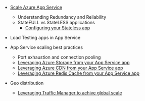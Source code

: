* [Scale Azure App Service](../articles/app-service-web/web-sites-scale.md)

  * Understanding Redundancy and Reliability
  * StateFULL vs StateLESS applications
    * [Configuring your Stateless app](https://azure.microsoft.com/blog/disabling-arrs-instance-affinity-in-windows-azure-web-sites/)
* Load Testing apps in App Service   
* App Service scaling best practices

  * Port exhaustion and connection pooling
  * [Leveraging Azure Storage from your App Service app](../articles/storage/blobs/storage-dotnet-how-to-use-blobs.md)
  * [Leveraging Azure CDN from your App Service app](/cdn/cdn-overview)
  * [Leveraging Azure Redis Cache from your App Service app](../articles/redis-cache/cache-dotnet-how-to-use-azure-redis-cache.md)
* Geo distribution

  * [Leveraging Traffic Manager to achive global scale](../articles/traffic-manager/traffic-manager-overview.md)
